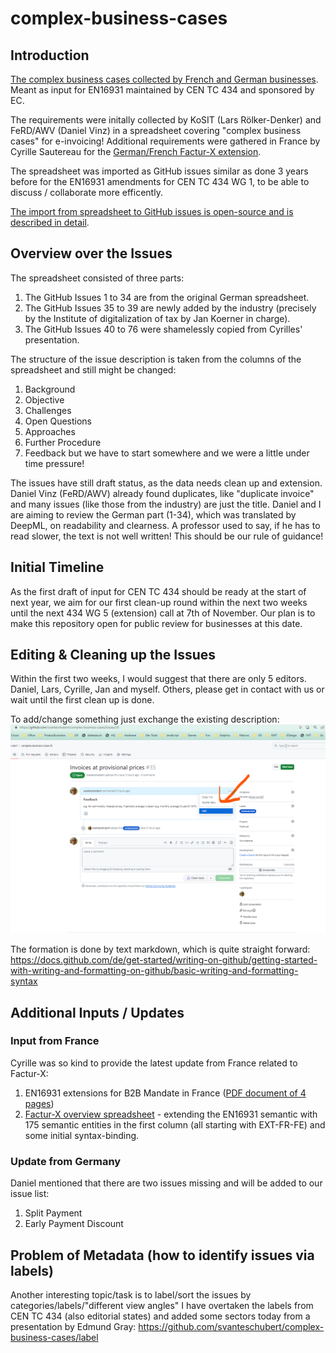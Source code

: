 # complex-business-cases

## Introduction

[The complex business cases collected by French and German businesses](https://github.com/svanteschubert/complex-business-cases/issues). Meant as input for EN16931 maintained by CEN TC 434 and sponsored by EC.

The requirements were initally collected by KoSIT (Lars Rölker-Denker) and FeRD/AWV (Daniel Vinz) in a spreadsheet covering "complex business cases" for e-invoicing! Additional requirements were gathered in France by Cyrille Sautereau for the [German/French Factur-X extension](https://fnfe-mpe.org/factur-x/factur-x_en/).

The spreadsheet was imported as GitHub issues similar as done 3 years before for the EN16931 amendments for CEN TC 434 WG 1, to be able to discuss / collaborate more efficently.

[The import from spreadsheet to GitHub issues is open-source and is described in detail](./src/main/java/org/cen/tc434/issues/Csv2Github.md).

## Overview over the Issues

The spreadsheet consisted of three parts:

1. The GitHub Issues 1 to 34 are from the original German spreadsheet.
2. The GitHub Issues 35 to 39 are newly added by the industry (precisely by the Institute of digitalization of tax by Jan Koerner in charge).
3. The GitHub Issues 40 to 76 were shamelessly copied from Cyrilles' presentation.

The structure of the issue description is taken from the columns of the spreadsheet and still might be changed:

1. Background
2. Objective
3. Challenges
4. Open Questions
5. Approaches
6. Further Procedure
7. Feedback
but we have to start somewhere and we were a little under time pressure!

The issues have still draft status, as the data needs clean up and extension.
Daniel Vinz (FeRD/AWV) already found duplicates, like "duplicate invoice" and many issues (like those from the industry) are just the title.
Daniel and I are aiming to review the German part (1-34), which was translated by DeepML, on readability and clearness.
A professor used to say, if he has to read slower, the text is not well written! This should be our rule of guidance!

## Initial Timeline

As the first draft of input for CEN TC 434 should be ready at the start of next year, we aim for our first clean-up round within the next two weeks until the next 434 WG 5 (extension) call at 7th of November.
Our plan is to make this repository open for public review for businesses at this date.

## Editing & Cleaning up the Issues

Within the first two weeks, I would suggest that there are only 5 editors. Daniel, Lars, Cyrille, Jan and myself. Others, please get in contact with us or wait until the first clean up is done.

To add/change something just exchange the existing description:
![How to edit an issue description](./src/test/resources/GitHub-Issue-Editing.png)


The formation is done by text markdown, which is quite straight forward:
https://docs.github.com/de/get-started/writing-on-github/getting-started-with-writing-and-formatting-on-github/basic-writing-and-formatting-syntax

## Additional Inputs / Updates

### Input from France 

Cyrille was so kind to provide the latest update from France related to Factur-X:

1. EN16931 extensions for B2B Mandate in France ([PDF document of 4 pages](https://github.com/svanteschubert/complex-business-cases/blob/main/docs/2023%2010%2023%20-%20Extension%20for%20France%20B2B%20Mandate.pdf))
2. [Factur-X overview spreadsheet](https://github.com/svanteschubert/complex-business-cases/blob/main/docs/2023%2010%2023%20-%20EN16931%20EXTENDED%20CTC%20FR.xlsx) - extending the EN16931 semantic with 175 semantic entities in the first column (all starting with EXT-FR-FE) and some initial syntax-binding.

### Update from Germany

Daniel mentioned that there are two issues missing and will be added to our issue list:

1. Split Payment
2. Early Payment Discount

## Problem of Metadata (how to identify issues via labels)

Another interesting topic/task is to label/sort the issues by categories/labels/"different view angles" I have overtaken the labels from CEN TC 434 (also editorial states) and added some sectors today from a presentation by Edmund Gray: https://github.com/svanteschubert/complex-business-cases/label
